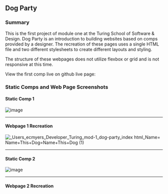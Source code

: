 ## Dog Party
### Summary

This is the first project of module one at the Turing School of Software & Design. Dog Party is an introduction to building 
websites based on comps provided by a designer. The recreation of these pages uses a single HTML file and two different stylesheets to create different layouts and styling.

The structure of these webpages does not utilize flexbox or grid and is not responsive at this time.

View the first comp live on github live page:

### Static Comps and Web Page Screenshots

#### Static Comp 1
![image](https://user-images.githubusercontent.com/47042400/60388385-471c6980-9aa0-11e9-8cd1-00b199c017d6.png)

---

#### Webpage 1 Recreation
![_Users_ecmyers_Developer_Turing_mod-1_dog-party_index html_Name= Name+This+Dog=Name+This+Dog (1)](https://user-images.githubusercontent.com/47042400/60389209-fe05ee80-9a7a-11e9-8052-f2aed9fa94d2.png)

---

#### Static Comp 2
![image](https://user-images.githubusercontent.com/47042400/60388391-5f8c8400-9aa0-11e9-89c7-83f1393a7664.png)

---

#### Webpage 2 Recreation
